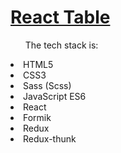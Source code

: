 <h1><a href="/">React Table</a></h1>

<ul>The tech stack is:</ul>

<li>HTML5</li>
<li>CSS3</li>
<li>Sass (Scss)</li>
<li>JavaScript ES6</li>
<li>React</li>
<li>Formik</li>
<li>Redux</li>
<li>Redux-thunk</li>


